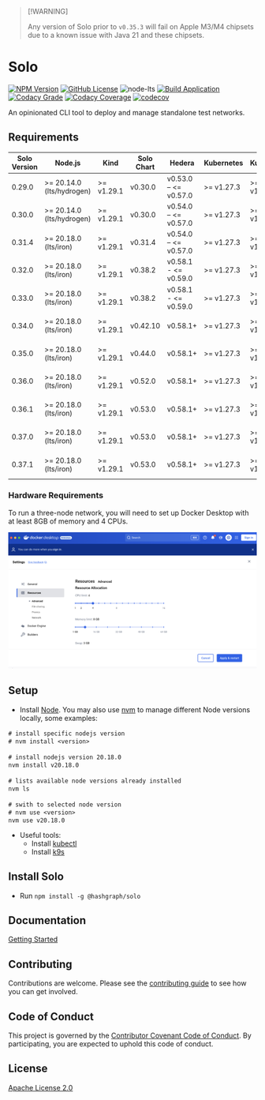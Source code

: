 > \[!WARNING]
>
> Any version of Solo prior to `v0.35.3` will fail on Apple M3/M4 chipsets due to a known issue with Java 21 and these chipsets.

# Solo

[![NPM Version](https://img.shields.io/npm/v/%40hashgraph%2Fsolo?logo=npm)](https://www.npmjs.com/package/@hashgraph/solo)
[![GitHub License](https://img.shields.io/github/license/hiero-ledger/solo?logo=apache\&logoColor=red)](LICENSE)
![node-lts](https://img.shields.io/node/v-lts/%40hashgraph%2Fsolo)
[![Build Application](https://github.com/hiero-ledger/solo/actions/workflows/flow-build-application.yaml/badge.svg)](https://github.com/hiero-ledger/solo/actions/workflows/flow-build-application.yaml)
[![Codacy Grade](https://app.codacy.com/project/badge/Grade/78539e1c1b4b4d4d97277e7eeeab9d09)](https://app.codacy.com/gh/hiero-ledger/solo/dashboard?utm_source=gh\&utm_medium=referral\&utm_content=\&utm_campaign=Badge_grade)
[![Codacy Coverage](https://app.codacy.com/project/badge/Coverage/78539e1c1b4b4d4d97277e7eeeab9d09)](https://app.codacy.com/gh/hiero-ledger/solo/dashboard?utm_source=gh\&utm_medium=referral\&utm_content=\&utm_campaign=Badge_coverage)
[![codecov](https://codecov.io/gh/hashgraph/solo/graph/badge.svg?token=hBkQdB1XO5)](https://codecov.io/gh/hashgraph/solo)

An opinionated CLI tool to deploy and manage standalone test networks.

## Requirements

| Solo Version | Node.js                   | Kind       | Solo Chart | Hedera               | Kubernetes | Kubectl    | Helm    | k9s        | Docker Resources        |
|--------------|---------------------------|------------|------------|----------------------|------------|------------|---------|------------|-------------------------|
| 0.29.0       | >= 20.14.0 (lts/hydrogen) | >= v1.29.1 | v0.30.0    | v0.53.0 – <= v0.57.0 | >= v1.27.3 | >= v1.27.3 | v3.14.2 | >= v0.27.4 | Memory >= 8GB, CPU >= 4 |
| 0.30.0       | >= 20.14.0 (lts/hydrogen) | >= v1.29.1 | v0.30.0    | v0.54.0 – <= v0.57.0 | >= v1.27.3 | >= v1.27.3 | v3.14.2 | >= v0.27.4 | Memory >= 8GB, CPU >= 4 |
| 0.31.4       | >= 20.18.0 (lts/iron)     | >= v1.29.1 | v0.31.4    | v0.54.0 – <= v0.57.0 | >= v1.27.3 | >= v1.27.3 | v3.14.2 | >= v0.27.4 | Memory >= 8GB, CPU >= 4 |
| 0.32.0       | >= 20.18.0 (lts/iron)     | >= v1.29.1 | v0.38.2    | v0.58.1 - <= v0.59.0 | >= v1.27.3 | >= v1.27.3 | v3.14.2 | >= v0.27.4 | Memory >= 8GB, CPU >= 4 |
| 0.33.0       | >= 20.18.0 (lts/iron)     | >= v1.29.1 | v0.38.2    | v0.58.1 - <= v0.59.0 | >= v1.27.3 | >= v1.27.3 | v3.14.2 | >= v0.27.4 | Memory >= 8GB, CPU >= 4 |
| 0.34.0       | >= 20.18.0 (lts/iron)     | >= v1.29.1 | v0.42.10   | v0.58.1+             | >= v1.27.3 | >= v1.27.3 | v3.14.2 | >= v0.27.4 | Memory >= 8GB, CPU >= 4 |
| 0.35.0       | >= 20.18.0 (lts/iron)     | >= v1.29.1 | v0.44.0    | v0.58.1+             | >= v1.27.3 | >= v1.27.3 | v3.14.2 | >= v0.27.4 | Memory >= 8GB, CPU >= 4 |
| 0.36.0       | >= 20.18.0 (lts/iron)     | >= v1.29.1 | v0.52.0    | v0.58.1+             | >= v1.27.3 | >= v1.27.3 | v3.14.2 | >= v0.27.4 | Memory >= 8GB, CPU >= 4 |
| 0.36.1       | >= 20.18.0 (lts/iron)     | >= v1.29.1 | v0.53.0    | v0.58.1+             | >= v1.27.3 | >= v1.27.3 | v3.14.2 | >= v0.27.4 | Memory >= 8GB, CPU >= 4 |
| 0.37.0       | >= 20.18.0 (lts/iron)     | >= v1.29.1 | v0.53.0    | v0.58.1+             | >= v1.27.3 | >= v1.27.3 | v3.14.2 | >= v0.27.4 | Memory >= 8GB, CPU >= 4 |
| 0.37.1       | >= 20.18.0 (lts/iron)     | >= v1.29.1 | v0.53.0    | v0.58.1+             | >= v1.27.3 | >= v1.27.3 | v3.14.2 | >= v0.27.4 | Memory >= 8GB, CPU >= 4 |

### Hardware Requirements

To run a three-node network, you will need to set up Docker Desktop with at least 8GB of memory and 4 CPUs.

![alt text](images/docker-desktop.png)

## Setup

* Install [Node](https://nodejs.org/en/download). You may also use [nvm](https://github.com/nvm-sh/nvm) to manage different Node versions locally, some examples:

```
# install specific nodejs version
# nvm install <version>

# install nodejs version 20.18.0
nvm install v20.18.0

# lists available node versions already installed
nvm ls

# swith to selected node version
# nvm use <version>
nvm use v20.18.0

```

* Useful tools:
  * Install [kubectl](https://kubernetes.io/docs/tasks/tools/)
  * Install [k9s](https://k9scli.io/)

## Install Solo

* Run `npm install -g @hashgraph/solo`

## Documentation

[Getting Started](https://solo.hiero.org/)

## Contributing

Contributions are welcome. Please see the [contributing guide](https://github.com/hiero-ledger/.github/blob/main/CONTRIBUTING.md) to see how you can get involved.

## Code of Conduct

This project is governed by the [Contributor Covenant Code of Conduct](https://github.com/hiero-ledger/.github/blob/main/CODE_OF_CONDUCT.md). By participating, you are
expected to uphold this code of conduct.

## License

[Apache License 2.0](https://www.apache.org/licenses/LICENSE-2.0)
